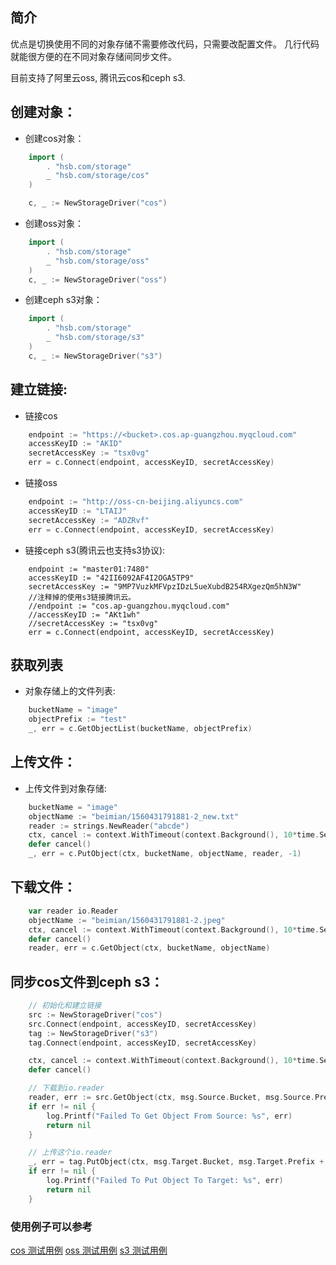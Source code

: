 ## 简介
优点是切换使用不同的对象存储不需要修改代码，只需要改配置文件。
几行代码就能很方便的在不同对象存储间同步文件。

目前支持了阿里云oss, 腾讯云cos和ceph s3.


## 创建对象：
* 创建cos对象：
``` go
    import (
        . "hsb.com/storage"
        _ "hsb.com/storage/cos"
    )

    c, _ := NewStorageDriver("cos")
```

* 创建oss对象：
``` go
    import (
        . "hsb.com/storage"
        _ "hsb.com/storage/oss"
    )
    c, _ := NewStorageDriver("oss")
```

* 创建ceph s3对象：
``` go
    import (
        . "hsb.com/storage"
        _ "hsb.com/storage/s3"
    )
    c, _ := NewStorageDriver("s3")
```

## 建立链接:

* 链接cos
``` go
    endpoint := "https://<bucket>.cos.ap-guangzhou.myqcloud.com"
    accessKeyID := "AKID"
    secretAccessKey := "tsx0vg"
    err = c.Connect(endpoint, accessKeyID, secretAccessKey)
```

*  链接oss
``` go
    endpoint := "http://oss-cn-beijing.aliyuncs.com"
    accessKeyID := "LTAIJ"
    secretAccessKey := "ADZRvf"
    err = c.Connect(endpoint, accessKeyID, secretAccessKey)
```

* 链接ceph s3(腾讯云也支持s3协议):
```
    endpoint := "master01:7480"
    accessKeyID := "42II6092AF4I2OGA5TP9"
    secretAccessKey := "9MP7VuzkMFVpzIDzL5ueXubdB254RXgezQm5hN3W"
    //注释掉的使用s3链接腾讯云。
    //endpoint := "cos.ap-guangzhou.myqcloud.com"
    //accessKeyID := "AKt1wh"
    //secretAccessKey := "tsx0vg"
    err = c.Connect(endpoint, accessKeyID, secretAccessKey)
```

## 获取列表
* 对象存储上的文件列表:
``` go
    bucketName = "image"
    objectPrefix := "test"
    _, err = c.GetObjectList(bucketName, objectPrefix)
```

## 上传文件：
* 上传文件到对象存储:
``` go
    bucketName = "image"
    objectName := "beimian/1560431791881-2_new.txt"
    reader := strings.NewReader("abcde")
    ctx, cancel := context.WithTimeout(context.Background(), 10*time.Second)
    defer cancel()
    _, err = c.PutObject(ctx, bucketName, objectName, reader, -1)
```

## 下载文件：
``` go
    var reader io.Reader
    objectName := "beimian/1560431791881-2.jpeg"
    ctx, cancel := context.WithTimeout(context.Background(), 10*time.Second)
    defer cancel()
    reader, err = c.GetObject(ctx, bucketName, objectName)
```

## 同步cos文件到ceph s3：
``` go
    // 初始化和建立链接 
    src := NewStorageDriver("cos")
    src.Connect(endpoint, accessKeyID, secretAccessKey)
    tag := NewStorageDriver("s3")
    tag.Connect(endpoint, accessKeyID, secretAccessKey)

    ctx, cancel := context.WithTimeout(context.Background(), 10*time.Second)
    defer cancel()

    // 下载到io.reader
    reader, err := src.GetObject(ctx, msg.Source.Bucket, msg.Source.Prefix + msg.Source.Name)
    if err != nil {
        log.Printf("Failed To Get Object From Source: %s", err)
        return nil
    }

    // 上传这个io.reader
    _, err = tag.PutObject(ctx, msg.Target.Bucket, msg.Target.Prefix + msg.Target.Name, reader, -1)
    if err != nil {
        log.Printf("Failed To Put Object To Target: %s", err)
        return nil
    }

```

### 使用例子可以参考
[cos 测试用例](cos/cosclient_test.go)
[oss 测试用例](oss/ossclient_test.go)
[s3 测试用例](s3/s3client_test.go)


